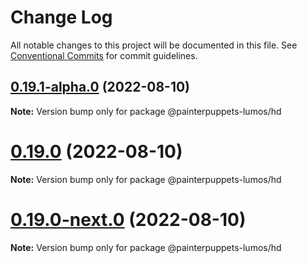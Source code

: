 # Change Log

All notable changes to this project will be documented in this file.
See [Conventional Commits](https://conventionalcommits.org) for commit guidelines.

## [0.19.1-alpha.0](https://github.com/nervosnetwork/lumos/compare/v0.19.0-next.0...v0.19.1-alpha.0) (2022-08-10)

**Note:** Version bump only for package @painterpuppets-lumos/hd





# [0.19.0](https://github.com/nervosnetwork/lumos/compare/v0.19.0-next.0...v0.19.0) (2022-08-10)

**Note:** Version bump only for package @painterpuppets-lumos/hd





# [0.19.0-next.0](https://github.com/nervosnetwork/lumos/compare/v0.18.0...v0.19.0-next.0) (2022-08-10)

**Note:** Version bump only for package @painterpuppets-lumos/hd
